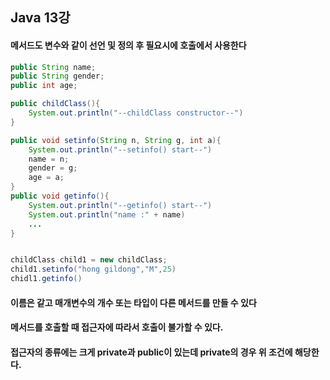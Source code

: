 ## Java 13강
#### 메서드도 변수와 같이 선언 및 정의 후 필요시에 호출에서 사용한다
``` java
public String name;
public String gender;
public int age;

public childClass(){
    System.out.println("--childClass constructor--")
}

public void setinfo(String n, String g, int a){
    System.out.println("--setinfo() start--")
    name = n;
    gender = g;
    age = a;
}
public void getinfo(){
    System.out.println("--getinfo() start--")
    System.out.println("name :" + name)
    ...
}


childClass child1 = new childClass;
child1.setinfo("hong gildong","M",25)
chidl1.getinfo()
```
#### 이름은 같고 매개변수의 개수 또는 타입이 다른 메서드를 만들 수 있다
#### 메서드를 호출할 때 접근자에 따라서 호출이 불가할 수 있다.
#### 접근자의 종류에는 크게 private과 public이 있는데 private의 경우 위 조건에 해당한다.